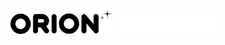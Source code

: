 <p align="left">
 <!-- Black on light theme, white on dark theme -->
 <img src=".github/icons/black.svg#gh-light-mode-only" height=40px/>
 <img src=".github/icons/white.svg#gh-dark-mode-only" height=40px/>
</p>